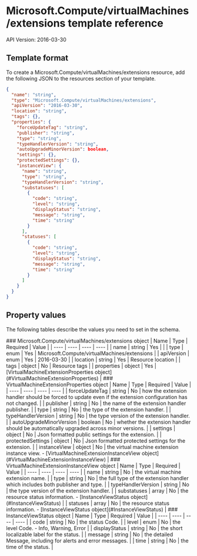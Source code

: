 # Microsoft.Compute/virtualMachines/extensions template reference
API Version: 2016-03-30
## Template format

To create a Microsoft.Compute/virtualMachines/extensions resource, add the following JSON to the resources section of your template.

```json
{
  "name": "string",
  "type": "Microsoft.Compute/virtualMachines/extensions",
  "apiVersion": "2016-03-30",
  "location": "string",
  "tags": {},
  "properties": {
    "forceUpdateTag": "string",
    "publisher": "string",
    "type": "string",
    "typeHandlerVersion": "string",
    "autoUpgradeMinorVersion": boolean,
    "settings": {},
    "protectedSettings": {},
    "instanceView": {
      "name": "string",
      "type": "string",
      "typeHandlerVersion": "string",
      "substatuses": [
        {
          "code": "string",
          "level": "string",
          "displayStatus": "string",
          "message": "string",
          "time": "string"
        }
      ],
      "statuses": [
        {
          "code": "string",
          "level": "string",
          "displayStatus": "string",
          "message": "string",
          "time": "string"
        }
      ]
    }
  }
}
```
## Property values

The following tables describe the values you need to set in the schema.

<a id="Microsoft.Compute/virtualMachines/extensions" />
### Microsoft.Compute/virtualMachines/extensions object
|  Name | Type | Required | Value |
|  ---- | ---- | ---- | ---- |
|  name | string | Yes |  |
|  type | enum | Yes | Microsoft.Compute/virtualMachines/extensions |
|  apiVersion | enum | Yes | 2016-03-30 |
|  location | string | Yes | Resource location |
|  tags | object | No | Resource tags |
|  properties | object | Yes | [VirtualMachineExtensionProperties object](#VirtualMachineExtensionProperties) |


<a id="VirtualMachineExtensionProperties" />
### VirtualMachineExtensionProperties object
|  Name | Type | Required | Value |
|  ---- | ---- | ---- | ---- |
|  forceUpdateTag | string | No | how the extension handler should be forced to update even if the extension configuration has not changed. |
|  publisher | string | No | the name of the extension handler publisher. |
|  type | string | No | the type of the extension handler. |
|  typeHandlerVersion | string | No | the type version of the extension handler. |
|  autoUpgradeMinorVersion | boolean | No | whether the extension handler should be automatically upgraded across minor versions. |
|  settings | object | No | Json formatted public settings for the extension. |
|  protectedSettings | object | No | Json formatted protected settings for the extension. |
|  instanceView | object | No | the virtual machine extension instance view. - [VirtualMachineExtensionInstanceView object](#VirtualMachineExtensionInstanceView) |


<a id="VirtualMachineExtensionInstanceView" />
### VirtualMachineExtensionInstanceView object
|  Name | Type | Required | Value |
|  ---- | ---- | ---- | ---- |
|  name | string | No | the virtual machine extension name. |
|  type | string | No | the full type of the extension handler which includes both publisher and type. |
|  typeHandlerVersion | string | No | the type version of the extension handler. |
|  substatuses | array | No | the resource status information. - [InstanceViewStatus object](#InstanceViewStatus) |
|  statuses | array | No | the resource status information. - [InstanceViewStatus object](#InstanceViewStatus) |


<a id="InstanceViewStatus" />
### InstanceViewStatus object
|  Name | Type | Required | Value |
|  ---- | ---- | ---- | ---- |
|  code | string | No | the status Code. |
|  level | enum | No | the level Code. - Info, Warning, Error |
|  displayStatus | string | No | the short localizable label for the status. |
|  message | string | No | the detailed Message, including for alerts and error messages. |
|  time | string | No | the time of the status. |

